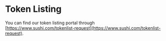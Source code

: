 # Token Listing

You can find our token listing portal through [https://www.sushi.com/tokenlist-request](https://www.sushi.com/tokenlist-request).